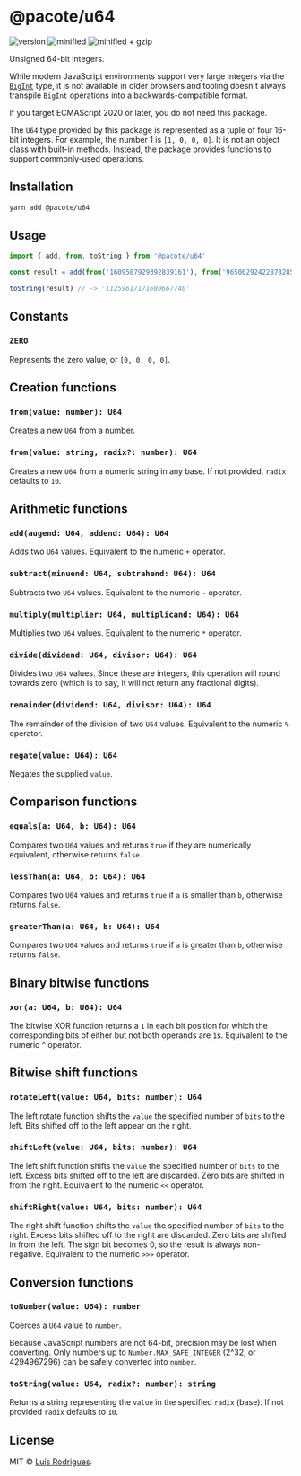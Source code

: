 # @pacote/u64

![version](https://badgen.net/npm/v/@pacote/u64)
![minified](https://badgen.net/bundlephobia/min/@pacote/u64)
![minified + gzip](https://badgen.net/bundlephobia/minzip/@pacote/u64)

Unsigned 64-bit integers.

While modern JavaScript environments support very large integers via the
[`BigInt`](https://developer.mozilla.org/en-US/docs/Web/JavaScript/Reference/Global_Objects/BigInt)
type, it is not available in older browsers and tooling doesn't always
transpile `BigInt` operations into a backwards-compatible format.

If you target ECMAScript 2020 or later, you do not need this package.

The `U64` type provided by this package is represented as a tuple of four 16-bit
integers. For example, the number 1 is `[1, 0, 0, 0]`. It is not an object class
with built-in methods. Instead, the package provides functions to support
commonly-used operations.

## Installation

```bash
yarn add @pacote/u64
```

## Usage

```typescript
import { add, from, toString } from '@pacote/u64'

const result = add(from('1609587929392839161'), from('9650029242287828579'))

toString(result) // -> '11259617171680667740'
```

## Constants

### `ZERO`

Represents the zero value, or `[0, 0, 0, 0]`.

## Creation functions

### `from(value: number): U64`

Creates a new `U64` from a number.

### `from(value: string, radix?: number): U64`

Creates a new `U64` from a numeric string in any base. If not provided, `radix`
defaults to `10`.

## Arithmetic functions

### `add(augend: U64, addend: U64): U64`

Adds two `U64` values. Equivalent to the numeric `+` operator.

### `subtract(minuend: U64, subtrahend: U64): U64`

Subtracts two `U64` values. Equivalent to the numeric `-` operator.

### `multiply(multiplier: U64, multiplicand: U64): U64`

Multiplies two `U64` values. Equivalent to the numeric `*` operator.

### `divide(dividend: U64, divisor: U64): U64`

Divides two `U64` values. Since these are integers, this operation will round
towards zero (which is to say, it will not return any fractional digits).

### `remainder(dividend: U64, divisor: U64): U64`

The remainder of the division of two `U64` values. Equivalent to the numeric `%`
operator.

### `negate(value: U64): U64`

Negates the supplied `value`.

## Comparison functions

### `equals(a: U64, b: U64): U64`

Compares two `U64` values and returns `true` if they are numerically equivalent,
otherwise returns `false`.

### `lessThan(a: U64, b: U64): U64`

Compares two `U64` values and returns `true` if `a` is smaller than `b`,
otherwise returns `false`.

### `greaterThan(a: U64, b: U64): U64`

Compares two `U64` values and returns `true` if `a` is greater than `b`,
otherwise returns `false`.

## Binary bitwise functions

### `xor(a: U64, b: U64): U64`

The bitwise XOR function returns a `1` in each bit position for which the
corresponding bits of either but not both operands are `1`s. Equivalent to the
numeric `^` operator.

## Bitwise shift functions

### `rotateLeft(value: U64, bits: number): U64`

The left rotate function shifts the `value` the specified number of `bits` to
the left. Bits shifted off to the left appear on the right.

### `shiftLeft(value: U64, bits: number): U64`

The left shift function shifts the `value` the specified number of `bits` to the
left. Excess bits shifted off to the left are discarded. Zero bits are shifted
in from the right. Equivalent to the numeric `<<` operator.

### `shiftRight(value: U64, bits: number): U64`

The right shift function shifts the `value` the specified number of `bits` to
the right. Excess bits shifted off to the right are discarded. Zero bits are
shifted in from the left. The sign bit becomes 0, so the result is always
non-negative. Equivalent to the numeric `>>>` operator.

## Conversion functions

### `toNumber(value: U64): number`

Coerces a `U64` value to `number`.

Because JavaScript numbers are not 64-bit, precision may be lost when
converting. Only numbers up to `Number.MAX_SAFE_INTEGER` (2^32, or 4294967296)
can be safely converted into `number`.

### `toString(value: U64, radix?: number): string`

Returns a string representing the `value` in the specified `radix` (base). If
not provided `radix` defaults to `10`.

## License

MIT © [Luís Rodrigues](https://goblindegook.com).
